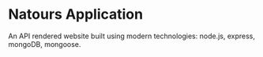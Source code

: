 # Natours Application

An API rendered website built using modern technologies: node.js, express, mongoDB, mongoose.
